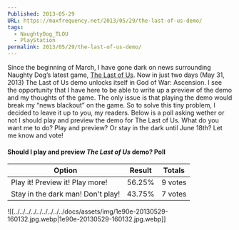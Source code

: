 ```yaml
---
Published: 2013-05-29
URL: https://maxfrequency.net/2013/05/29/the-last-of-us-demo/
tags:
  - NaughtyDog_TLOU
  - PlayStation
permalink: 2013/05/29/the-last-of-us-demo/
---
```

Since the beginning of March, I have gone dark on news surrounding Naughty Dog’s latest game, [The Last of Us](http://www.thelastofus.com/). Now in just two days (May 31, 2013) The Last of Us demo unlocks itself in God of War: Ascension. I see the opportunity that I have here to be able to write up a preview of the demo and my thoughts of the game. The only issue is that playing the demo would break my “news blackout” on the game. So to solve this tiny problem, I decided to leave it up to you, my readers. Below is a poll asking wether or not I should play and preview the demo for The Last of Us. What do you want me to do? Play and preview? Or stay in the dark until June 18th? Let me know and vote!

#### Should I play and preview *The Last of Us* demo? Poll
| Option                            | Result | Totals  |
| --------------------------------- | ------ | ------- |
| Play it! Preview it! Play more!   | 56.25% | 9 votes |
| Stay in the dark man! Don't play! | 43.75% | 7 votes |

![[../../../../../../../../../docs/assets/img/1e90e-20130529-160132.jpg.webp|1e90e-20130529-160132.jpg.webp]]